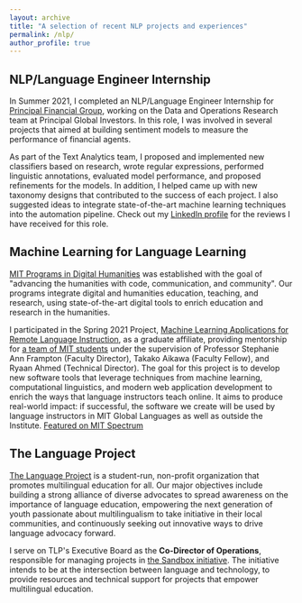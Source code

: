 ```yaml
---
layout: archive
title: "A selection of recent NLP projects and experiences"
permalink: /nlp/
author_profile: true
---
```



NLP/Language Engineer Internship
---

In Summer 2021, I completed an NLP/Language Engineer Internship for [Principal Financial Group](https://www.principal.com), working on the Data and Operations Research team at Principal Global Investors. In this role, I was involved in several projects that aimed at building sentiment models to measure the performance of financial agents. 

As part of the Text Analytics team, I proposed and implemented new classifiers based on research, wrote regular expressions, performed linguistic annotations, evaluated model performance, and proposed refinements for the models. In addition, I helped came up with new taxonomy designs that contributed to the success of each project. I also suggested ideas to integrate state-of-the-art machine learning techniques into the automation pipeline. Check out my [LinkedIn profile](https://www.linkedin.com/in/linguistsherry/) for the reviews I have received for this role.


Machine Learning for Language Learning
---

[MIT Programs in Digital Humanities](https://digitalhumanities.mit.edu) was established with the goal of "advancing the humanities with code, communication, and community". Our programs integrate digital and humanities education, teaching, and research, using state-of-the-art digital tools to enrich education and research in the humanities. 

I participated in the Spring 2021 Project, [Machine Learning Applications for Remote Language Instruction](https://langlearn.dhmit.xyz), as a graduate affiliate, providing mentorship for [a team of MIT students](https://digitalhumanities.mit.edu/project/emerging-technologies-for-language-learning/) under the supervision of Professor Stephanie Ann Frampton (Faculty Director), Takako Aikawa (Faculty Fellow), and Ryaan Ahmed (Technical Director). The goal for this project is to develop new software tools that leverage techniques from machine learning, computational linguistics, and modern web application development to enrich the ways that language instructors teach online. It aims to produce real-world impact: if successful, the software we create will be used by language instructors in MIT Global Languages as well as outside the Institute. [Featured on MIT Spectrum](https://spectrum.mit.edu/fall-2021/cracking-the-language-code/)


The Language Project
---

[The Language Project](https://www.the-language-project.org/index.html) is a student-run, non-profit organization that promotes multilingual education for all. Our major objectives include building a strong alliance of diverse advocates to spread awareness on the importance of language education, empowering the next generation of youth passionate about multilingualism to take initiative in their local communities, and continuously seeking out innovative ways to drive language advocacy forward.

I serve on TLP's Executive Board as the <b>Co-Director of Operations</b>, responsible for managing projects in [the Sandbox initiative](https://www.the-language-project.org/sandbox.html). The initiative intends to be at the intersection between language and technology, to provide resources and technical support for projects that empower multilingual education.


